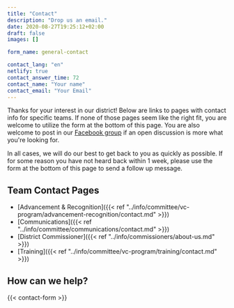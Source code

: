 ```yaml
---
title: "Contact"
description: "Drop us an email."
date: 2020-08-27T19:25:12+02:00
draft: false
images: []

form_name: general-contact

contact_lang: "en"
netlify: true
contact_answer_time: 72
contact_name: "Your name"
contact_email: "Your Email"
---
```


Thanks for your interest in our district! Below are links to pages with contact info for specific teams. If none of those pages seem like the right fit, you are welcome to utilize the form at the bottom of this page. You are also welcome to post in our [Facebook group](https://www.facebook.com/groups/indianspringsbsa/) if an open discussion is more what you're looking for.

In all cases, we will do our best to get back to you as quickly as possible. If for some reason you have not heard back within 1 week, please use the form at the bottom of this page to send a follow up message.

## Team Contact Pages

- [Advancement & Recognition]({{< ref "../info/committee/vc-program/advancement-recognition/contact.md" >}})
- [Communications]({{< ref "../info/committee/communications/contact.md" >}})
- [District Commissioner]({{< ref "../info/commissioners/about-us.md" >}})
- [Training]({{< ref "../info/committee/vc-program/training/contact.md" >}})

## How can we help?

{{< contact-form >}}
